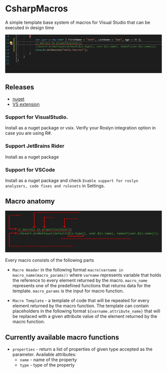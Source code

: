 # CsharpMacros
A simple template base system of macros for Visual Studio that can be executed in design time

![examplle usage](doc/Macro.gif)

## Releases
- [nuget](https://www.nuget.org/packages/CsharpMacros/)
- [VS extension](https://github.com/cezarypiatek/CsharpMacros/releases)

### Support for VisualStudio.
Install as a nuget package or vsix. Verify your Roslyn integration option in case you are using R#.

### Support JetBrains Rider
Install as a nuget package

### Support for VSCode
Install as a nuget package and check `Enable support for roslyn analyzers, code fixes and rulesets` in Settings.


## Macro anatomy

![macro anatomy](/doc/macro_anatomy.jpg)

Every macro consists of the following parts

- `Macro Header` in the following format `macro(varname in macro_name(macro_params))` where `varname` represents variable that holds the reference to every element returned by the macro. `macro_name` represents one of the predefined functions that returns data for the template. `macro_params` is the input for macro function.

- `Macro Template` - a template of code that will be repeated for every element returned by the macro function. The template can contain placeholders in the following format `${varname.attribute_name}` that will be replaced with a given attribute value of the element returned by the macro function.

## Currently available macro functions

- `properties` - return a list of properties of given type accepted as the parameter. Available attributes: 
    - `name` - name of the property
    - `type` - type of the property